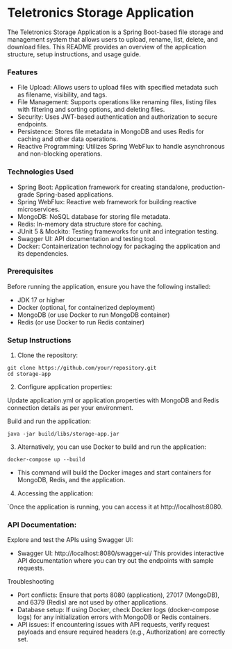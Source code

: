 # Teletronics Storage Application
The Teletronics Storage Application is a Spring Boot-based file storage and management system that allows users to upload, rename, list, delete, and download files. This README provides an overview of the application structure, setup instructions, and usage guide.

### Features
* File Upload: Allows users to upload files with specified metadata such as filename, visibility, and tags.
* File Management: Supports operations like renaming files, listing files with filtering and sorting options, and deleting files.
* Security: Uses JWT-based authentication and authorization to secure endpoints.
* Persistence: Stores file metadata in MongoDB and uses Redis for caching and other data operations.
* Reactive Programming: Utilizes Spring WebFlux to handle asynchronous and non-blocking operations.

### Technologies Used
* Spring Boot: Application framework for creating standalone, production-grade Spring-based applications.
* Spring WebFlux: Reactive web framework for building reactive microservices.
* MongoDB: NoSQL database for storing file metadata.
* Redis: In-memory data structure store for caching.
* JUnit 5 & Mockito: Testing frameworks for unit and integration testing.
* Swagger UI: API documentation and testing tool.
* Docker: Containerization technology for packaging the application and its dependencies.

### Prerequisites
Before running the application, ensure you have the following installed:

* JDK 17 or higher
* Docker (optional, for containerized deployment)
* MongoDB (or use Docker to run MongoDB container)
* Redis (or use Docker to run Redis container)

### Setup Instructions
1. Clone the repository:



```
git clone https://github.com/your/repository.git
cd storage-app
```
2. Configure application properties:

Update application.yml or application.properties with MongoDB and Redis connection details as per your environment.

Build and run the application:

```
java -jar build/libs/storage-app.jar
```

3. Alternatively, you can use Docker to build and run the application:

```
docker-compose up --build
```

* This command will build the Docker images and start containers for MongoDB, Redis, and the application.

4. Accessing the application:

`Once the application is running, you can access it at http://localhost:8080.

### API Documentation:

Explore and test the APIs using Swagger UI:

* Swagger UI: http://localhost:8080/swagger-ui/
This provides interactive API documentation where you can try out the endpoints with sample requests.

Troubleshooting
* Port conflicts: Ensure that ports 8080 (application), 27017 (MongoDB), and 6379 (Redis) are not used by other applications.
* Database setup: If using Docker, check Docker logs (docker-compose logs) for any initialization errors with MongoDB or Redis containers.
* API issues: If encountering issues with API requests, verify request payloads and ensure required headers (e.g., Authorization) are correctly set.